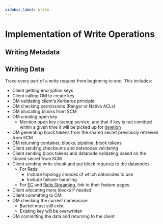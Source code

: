 ```yaml
---
sidebar_label: Write
---
```


# Implementation of Write Operations

## Writing Metadata

## Writing Data

Trace every part of a write request from beginning to end. This includes:
- Client getting encryption keys
- Client calling OM to create key
- OM validating client's Kerberos principle
- OM checking permissions (Ranger or Native ACLs)
- OM allocating blocks from SCM
- OM creating open key
    - Mention open key cleanup service, and that if key is not comitted within a given time it will be picked up for [deletion](./delete#deleting-data)
- OM generating block tokens from the shared secret previously retreived from SCM
- OM returning container, blocks, pipeline, block tokens
- Client sending checksums and datanodes validating
- Client sending block tokens and datanode validating based on the shared secret from SCM
- Client sending write chunk and put block requests to the datanodes
    - For Ratis:
        - Include topology choices of which datanodes to use
        - Include failover handling
    - For [EC](../features/erasure-coding) and [Ratis Streaming](../features/ratis-streaming), link to their feature pages.
- Client allocating more blocks if needed
- Client committing to OM
- OM checking the current namepsace
    - Bucket must still exist
    - Existing key will be overwritten
- OM committing the data and returning to the client

